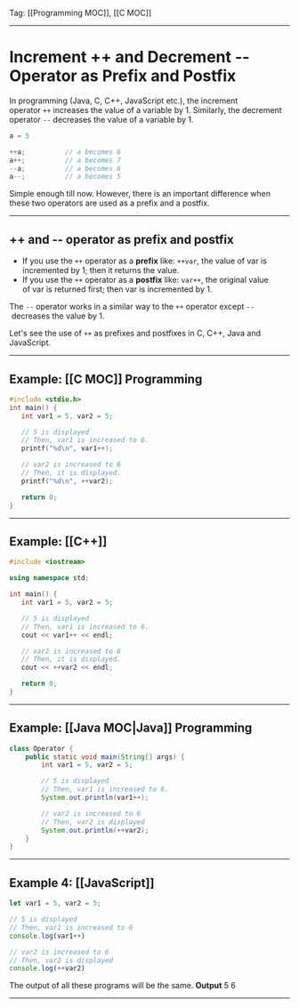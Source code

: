Tag: [[Programming MOC]], [[C MOC]]

---

# Increment ++ and Decrement -- Operator as Prefix and Postfix

In programming (Java, C, C++, JavaScript etc.), the increment operator `++` increases the value of a variable by 1. Similarly, the decrement operator `--` decreases the value of a variable by 1.
```c
a = 5

++a;          // a becomes 6
a++;          // a becomes 7
--a;          // a becomes 6
a--;          // a becomes 5
```
Simple enough till now. However, there is an important difference when these two operators are used as a prefix and a postfix.

---

## ++ and -- operator as prefix and postfix

-   If you use the `++` operator as a **prefix** like: `++var`, the value of var is incremented by 1; then it returns the value.
-   If you use the `++` operator as a **postfix** like: `var++`, the original value of var is returned first; then var is incremented by 1.

The `--` operator works in a similar way to the `++` operator except `--` decreases the value by 1.

Let's see the use of `++` as prefixes and postfixes in C, C++, Java and JavaScript.

---

## Example: [[C MOC]] Programming

```c
#include <stdio.h>
int main() {
   int var1 = 5, var2 = 5;

   // 5 is displayed
   // Then, var1 is increased to 6.
   printf("%d\n", var1++);

   // var2 is increased to 6 
   // Then, it is displayed.
   printf("%d\n", ++var2);

   return 0;
}
```

---

## Example: [[C++]]

``` c++
#include <iostream>

using namespace std;

int main() {
   int var1 = 5, var2 = 5;

   // 5 is displayed
   // Then, var1 is increased to 6.
   cout << var1++ << endl;

   // var2 is increased to 6
   // Then, it is displayed.
   cout << ++var2 << endl;

   return 0;
}
```

---

## Example: [[Java MOC|Java]] Programming

```Java
class Operator {
    public static void main(String[] args) {
        int var1 = 5, var2 = 5;

        // 5 is displayed
        // Then, var1 is increased to 6.
        System.out.println(var1++);

        // var2 is increased to 6
        // Then, var2 is displayed
        System.out.println(++var2);
    }
}
```

---

## Example 4: [[JavaScript]]

```JavaScript
let var1 = 5, var2 = 5;

// 5 is displayed
// Then, var1 is increased to 6
console.log(var1++)

// var2 is increased to 6
// Then, var2 is displayed
console.log(++var2)
```

The output of all these programs will be the same.
**Output**
5
6


---